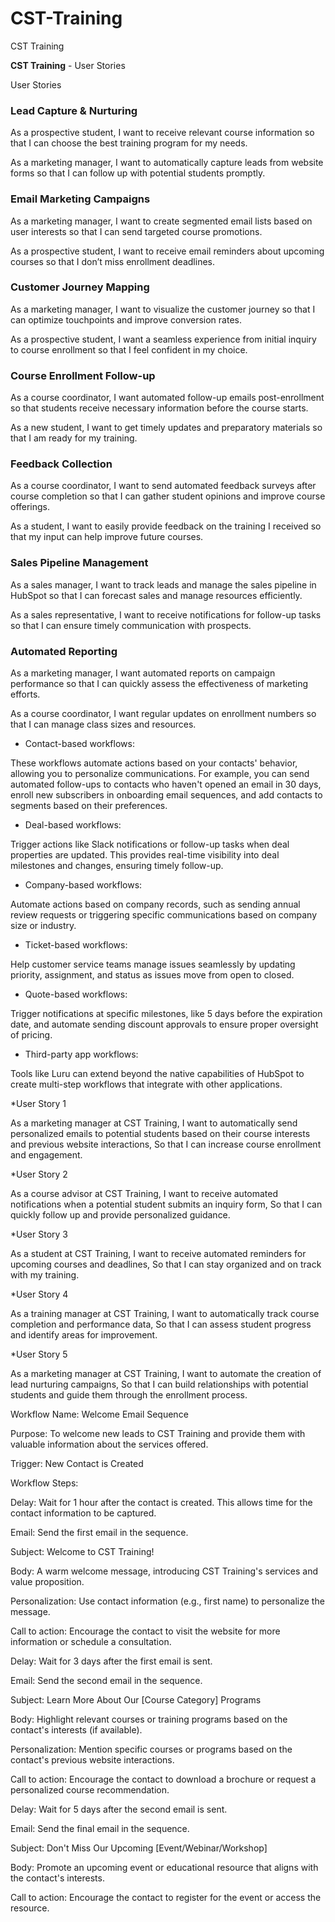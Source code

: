 # CST-Training
CST Training 

**CST Training**  - User Stories

User Stories

### **Lead Capture & Nurturing**

As a prospective student, 
I want to receive relevant course information 
so that I can choose the best training program for my needs.

As a marketing manager, 
I want to automatically capture leads from website forms 
so that I can follow up with potential students promptly.

### **Email Marketing Campaigns**

As a marketing manager, 
I want to create segmented email lists based on user interests 
so that I can send targeted course promotions.

As a prospective student, 
I want to receive email reminders about upcoming courses 
so that I don’t miss enrollment deadlines.

### **Customer Journey Mapping**

As a marketing manager, 
I want to visualize the customer journey 
so that I can optimize touchpoints and improve conversion rates.

As a prospective student, 
I want a seamless experience from initial inquiry to course enrollment 
so that I feel confident in my choice.

### **Course Enrollment Follow-up**

As a course coordinator, 
I want automated follow-up emails post-enrollment 
so that students receive necessary information before the course starts.

As a new student, 
I want to get timely updates and preparatory materials 
so that I am ready for my training.

### **Feedback Collection**

As a course coordinator, 
I want to send automated feedback surveys after course completion 
so that I can gather student opinions and improve course offerings.

As a student, 
I want to easily provide feedback on the training I received 
so that my input can help improve future courses.

### **Sales Pipeline Management**

As a sales manager, 
I want to track leads and manage the sales pipeline in HubSpot 
so that I can forecast sales and manage resources efficiently.

As a sales representative, 
I want to receive notifications for follow-up tasks
so that I can ensure timely communication with prospects.

### **Automated Reporting**

As a marketing manager, 
I want automated reports on campaign performance 
so that I can quickly assess the effectiveness of marketing efforts.

As a course coordinator, 
I want regular updates on enrollment numbers 
so that I can manage class sizes and resources.



* Contact-based workflows:

These workflows automate actions based on your contacts' behavior, allowing you to personalize communications. 
For example, you can send automated follow-ups to contacts who haven't opened an email in 30 days, 
enroll new subscribers in onboarding email sequences, and add contacts to segments based on their preferences. 

* Deal-based workflows:

Trigger actions like Slack notifications or follow-up tasks when deal properties are updated. 
This provides real-time visibility into deal milestones and changes, ensuring timely follow-up. 

* Company-based workflows:

Automate actions based on company records, such as sending annual review requests or triggering 
specific communications based on company size or industry. 

* Ticket-based workflows:

Help customer service teams manage issues seamlessly by updating priority, assignment, 
and status as issues move from open to closed. 

* Quote-based workflows: 

Trigger notifications at specific milestones, 
like 5 days before the expiration date, and automate sending discount approvals to ensure 
proper oversight of pricing. 

* Third-party app workflows: 

Tools like Luru can extend beyond the native capabilities of 
HubSpot to create multi-step workflows that integrate with other applications. 


*User Story 1

As a marketing manager at CST Training,
I want to automatically send personalized emails to potential students based on their course interests and previous website interactions,
So that I can increase course enrollment and engagement.

*User Story 2

As a course advisor at CST Training,
I want to receive automated notifications when a potential student submits an inquiry form,
So that I can quickly follow up and provide personalized guidance.

*User Story 3

As a student at CST Training,
I want to receive automated reminders for upcoming courses and deadlines,
So that I can stay organized and on track with my training.

*User Story 4

As a training manager at CST Training,
I want to automatically track course completion and performance data,
So that I can assess student progress and identify areas for improvement.

*User Story 5

As a marketing manager at CST Training,
I want to automate the creation of lead nurturing campaigns,
So that I can build relationships with potential students and 
guide them through the enrollment process.



Workflow Name: Welcome Email Sequence

Purpose: To welcome new leads to CST Training and provide them with valuable information about the services offered.

Trigger: New Contact is Created

Workflow Steps:

Delay: Wait for 1 hour after the contact is created. This allows time for the contact information to be captured.

Email: Send the first email in the sequence.

Subject: Welcome to CST Training!

Body: A warm welcome message, introducing CST Training's services and value proposition.

Personalization: Use contact information (e.g., first name) to personalize the message.

Call to action: Encourage the contact to visit the website for more information or schedule a consultation.

Delay: Wait for 3 days after the first email is sent.

Email: Send the second email in the sequence.

Subject: Learn More About Our [Course Category] Programs

Body: Highlight relevant courses or training programs based on the contact's interests (if available).

Personalization: Mention specific courses or programs based on the contact's previous website interactions.

Call to action: Encourage the contact to download a brochure or request a personalized course recommendation.

Delay: Wait for 5 days after the second email is sent.

Email: Send the final email in the sequence.

Subject: Don't Miss Our Upcoming [Event/Webinar/Workshop]

Body: Promote an upcoming event or educational resource that aligns with the contact's interests.

Call to action: Encourage the contact to register for the event or access the resource.